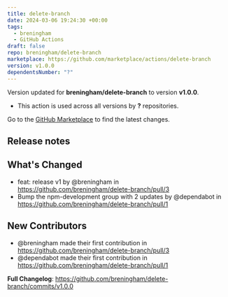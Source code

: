 ```yaml
---
title: delete-branch
date: 2024-03-06 19:24:30 +00:00
tags:
  - breningham
  - GitHub Actions
draft: false
repo: breningham/delete-branch
marketplace: https://github.com/marketplace/actions/delete-branch
version: v1.0.0
dependentsNumber: "?"
---
```



Version updated for **breningham/delete-branch** to version **v1.0.0**.
- This action is used across all versions by **?** repositories.

Go to the [GitHub Marketplace](https://github.com/marketplace/actions/delete-branch) to find the latest changes.

## Release notes

## What's Changed
* feat: release v1  by @breningham in https://github.com/breningham/delete-branch/pull/3
* Bump the npm-development group with 2 updates by @dependabot in https://github.com/breningham/delete-branch/pull/1

## New Contributors
* @breningham made their first contribution in https://github.com/breningham/delete-branch/pull/3
* @dependabot made their first contribution in https://github.com/breningham/delete-branch/pull/1

**Full Changelog**: https://github.com/breningham/delete-branch/commits/v1.0.0
